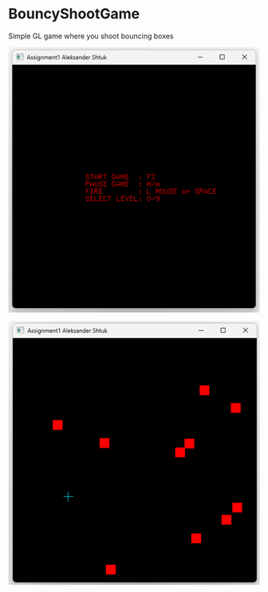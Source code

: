 # BouncyShootGame
Simple GL game where you shoot bouncing boxes  

![Screenshot](README/Menu.png)  
  
  
![Screenshot](README/Game.png)
